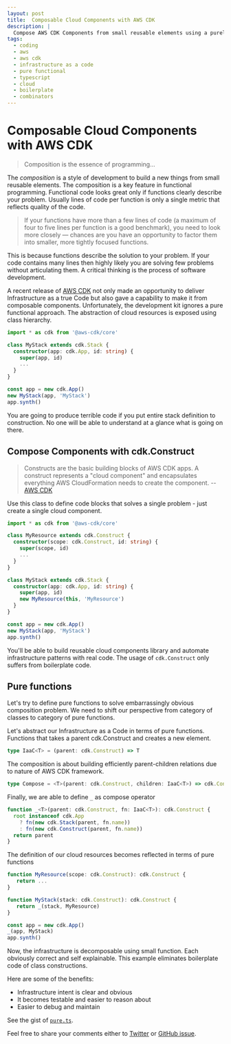 ```yaml
---
layout: post
title:  Composable Cloud Components with AWS CDK
description: |
  Compose AWS CDK Components from small reusable elements using a purely functional method as a solution to scarp a boilerplate code.
tags:
  - coding
  - aws
  - aws cdk
  - infrastructure as a code
  - pure functional
  - typescript
  - cloud
  - boilerplate
  - combinators
---
```


# Composable Cloud Components with AWS CDK

> Composition is the essence of programming...

The *composition* is a style of development to build a new things from small reusable elements. The composition is a key feature in functional programming. Functional code looks great only if functions clearly describe your problem. Usually lines of code per function is only a single metric that reflects quality of the code.

> If your functions have more than a few lines of code (a maximum of four to five lines per function is a good benchmark), you need to look more closely — chances are you have an opportunity to factor them into smaller, more tightly focused functions.

This is because functions describe the solution to your problem. If your code contains many lines then highly likely you are solving few problems without articulating them. A critical thinking is the process of software development. 

A recent release of [AWS CDK](https://github.com/aws/aws-cdk) not only made an opportunity to deliver Infrastructure as a true Code but also gave a capability to make it from composable components. Unfortunately, the development kit ignores a pure functional approach. The abstraction of cloud resources is exposed using class hierarchy.

```typescript
import * as cdk from '@aws-cdk/core'

class MyStack extends cdk.Stack {
  constructor(app: cdk.App, id: string) {
    super(app, id)
    ...
  }
}

const app = new cdk.App()
new MyStack(app, 'MyStack')
app.synth()
```

You are going to produce terrible code if you put entire stack definition to construction. No one will be able to understand at a glance what is going on there.


## Compose Components with cdk.Construct

> Constructs are the basic building blocks of AWS CDK apps. A construct represents a "cloud component" and encapsulates everything AWS CloudFormation needs to create the component.
> -- [AWS CDK](https://docs.aws.amazon.com/cdk/latest/guide/constructs.html)

Use this class to define code blocks that solves a single problem - just create a single cloud component.

```typescript
import * as cdk from '@aws-cdk/core'

class MyResource extends cdk.Construct {
  constructor(scope: cdk.Construct, id: string) {
    super(scope, id)
    ...
  }
}

class MyStack extends cdk.Stack {
  constructor(app: cdk.App, id: string) {
    super(app, id)
    new MyResource(this, 'MyResource')
  }
}

const app = new cdk.App()
new MyStack(app, 'MyStack')
app.synth()
```

You'll be able to build reusable cloud components library and automate infrastructure patterns with real code. The usage of `cdk.Construct` only suffers from boilerplate code. 

## Pure functions

Let's try to define pure functions to solve embarrassingly obvious composition problem. We need to shift our perspective from category of classes to category of pure functions.

Let's abstract our Infrastructure as a Code in terms of pure functions. Functions that takes a parent cdk.Construct and creates a new element.

```typescript
type IaaC<T> = (parent: cdk.Construct) => T
```

The composition is about building efficiently parent-children relations due to nature of AWS CDK framework.

```typescript
type Compose = <T>(parent: cdk.Construct, children: IaaC<T>) => cdk.Construct
```

Finally, we are able to define `_` as compose operator

```typescript
function _<T>(parent: cdk.Construct, fn: IaaC<T>): cdk.Construct {
  root instanceof cdk.App
    ? fn(new cdk.Stack(parent, fn.name))
    : fn(new cdk.Construct(parent, fn.name))
  return parent
}
```

The definition of our cloud resources becomes reflected in terms of pure functions

```typescript
function MyResource(scope: cdk.Construct): cdk.Construct {
   return ...
}

function MyStack(stack: cdk.Construct): cdk.Construct {
   return _(stack, MyResource)
}

const app = new cdk.App()
_(app, MyStack)
app.synth()
```

Now, the infrastructure is decomposable using small function. Each obviously correct and self explainable. This example eliminates boilerplate code of class constructions.

Here are some of the benefits:
* Infrastructure intent is clear and obvious
* It becomes testable and easier to reason about
* Easier to debug and maintain 

See the gist of [`pure.ts`](https://gist.github.com/fogfish/e97ef042db0afe011149873a56f79d93).

Feel free to share your comments either to [Twitter](https://twitter.com/_fogfish_/status/1156165926619963392) or [GitHub issue](https://github.com/aws/aws-cdk/issues/3481).
